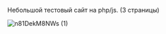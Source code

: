 Небольшой тестовый сайт на php/js. (3 страницы)

![n81DekM8NWs (1)](https://github.com/user-attachments/assets/f9ad5b5f-4d61-4c36-9210-0a90ccec1fce)
